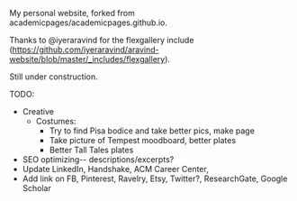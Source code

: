 My personal website, forked from academicpages/academicpages.github.io.

Thanks to @iyeraravind for the flexgallery include (https://github.com/iyeraravind/aravind-website/blob/master/_includes/flexgallery).

Still under construction.

TODO:
* Creative
  * Costumes: 
    * Try to find Pisa bodice and take better pics, make page
    * Take picture of Tempest moodboard, better plates
    * Better Tall Tales plates
* SEO optimizing-- descriptions/excerpts?
* Update LinkedIn, Handshake, ACM Career Center, 
* Add link on FB, Pinterest, Ravelry, Etsy, Twitter?, ResearchGate, Google Scholar